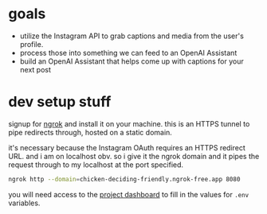 # goals
- utilize the Instagram API to grab captions and media from the user's profile.
- process those into something we can feed to an OpenAI Assistant
- build an OpenAI Assistant that helps come up with captions for your next post

# dev setup stuff
signup for [ngrok](https://ngrok.com/) and install it on your machine.
this is an HTTPS tunnel to pipe redirects through, hosted on a static domain. 

it's necessary because the Instagram OAuth requires an HTTPS redirect URL. and i am on localhost obv. so i give it the ngrok domain and it pipes the request through to my localhost at the port specified. 

```bash
ngrok http --domain=chicken-deciding-friendly.ngrok-free.app 8080
```

you will need access to the [project dashboard](https://developers.facebook.com/apps/935553515023725/dashboard/) to fill in the values for `.env` variables.
